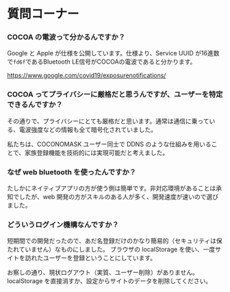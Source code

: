 # 質問コーナー

### COCOA の電波って分かるんですか？

Google と Apple が仕様を公開しています。仕様より、Service UUID が16進数で`fd6f`であるBluetooth LE信号がCOCOAの電波であると分かります。

https://www.google.com/covid19/exposurenotifications/

### COCOA ってプライバシーに厳格だと思うんですが、ユーザーを特定できるんですか？

その通りで、プライバシーにとても厳格だと思います。通常は通信に乗っている、電波強度などの情報も全て暗号化されていました。

私たちは、COCONOMASK ユーザー同士で DDNS のような仕組みを用いることで、家族登録機能を技術的には実現可能だと考えました。

### なぜ web bluetooth を使ったんですか？

たしかにネイティブアプリの方が使う側は簡単です。非対応環境があることは承知でしたが、web 開発の方がスキルのある人が多く、開発速度が速いので選びました。

### どういうログイン機構なんですか？

短期間での開発だったので、あだ名登録だけのかなり簡易的（セキュリティは保たれていません）なものにしました。
ブラウザの localStorage を使い、一度サイトを訪れたユーザーを登録ということにしています。

お察しの通り、現状ログアウト（実質、ユーザー削除）がありません。localStorage を直接消すか、設定からサイトのデータを削除してください。
